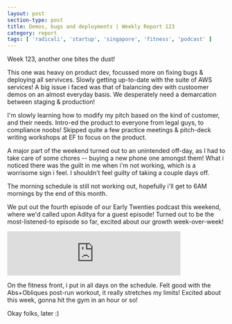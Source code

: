 ```yaml
---
layout: post
section-type: post
title: Demos, bugs and deployments | Weekly Report 123
category: report
tags: [ 'radicali', 'startup', 'singapore', 'fitness', 'podcast' ]
---
```


Week 123, another one bites the dust!

This one was heavy on product dev, focussed more on fixing bugs & deploying all servivces. Slowly getting up-to-date with the suite of AWS services! A big issue i faced was that of balancing dev with custoomer demos on an almost everyday basis. We desperately need a demarcation between staging & production!

I'm slowly learning how to modify my pitch based on the kind of customer, and their needs. Intro-ed the product to everyone from legal guys, to compliance noobs! Skipped quite a few practice meetings & pitch-deck writing workshops at EF to focus on the product.

A major part of the weekend turned out to an unintended off-day, as I had to take care of some chores -- buying a new phone one amongst them! What i noticed there was the guilt in me when i'm not working, which is a worrisome sign i feel. I shouldn't feel guilty of taking a couple days off.
 
The morning schedule is still not working out, hopefully i'll get to 6AM mornings by the end of this month. 

We put out the fourth episode of our Early Twenties podcast this weekend, where we'd called upon Aditya for a guest episode! Turned out to be the most-listened-to episode so far, excited about our growth week-over-week! 

<iframe src="https://anchor.fm/earlytwenties/embed/episodes/Ep-4-Making-Decisions-with-Aditya-Vijaykumar-e2uch9" height="102px" width="400px" frameborder="0" scrolling="no"></iframe>

On the fitness front, i put in all days on the schedule. Felt good with the Abs+Obliques post-run workout, it really stretches my limits! Excited about this week, gonna hit the gym in an hour or so!

Okay folks, later :)